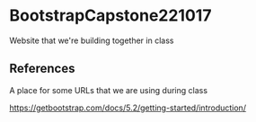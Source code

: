 # BootstrapCapstone221017

Website that we're building together in class

## References

A place for some URLs that we are using during class

https://getbootstrap.com/docs/5.2/getting-started/introduction/
